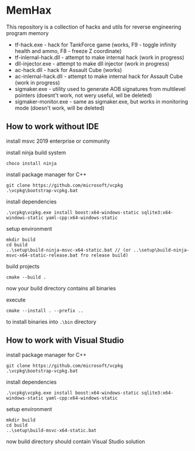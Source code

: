 # MemHax
This repository is a collection of hacks and utils for reverse engineering program memory

- tf-hack.exe - hack for TankForce game (works, F9 - toggle infinity health and ammo, F8 - freeze Z coordinate)
- tf-inlernal-hack.dll - attempt to make internal hack (work in progress)
- dll-injector.exe - attempt to make dll injector (work in progress)
- ac-hack.dll - hack for Assault Cube (works)
- ac-inlernal-hack.dll - attempt to make internal hack for Assault Cube (work in progress)
- sigmaker.exe - utility used to generate AOB signatures from multilevel pointers (doesnt't work, not wery useful, wil be deleted)
- sigmaker-monitor.exe - same as sigmaker.exe, but works in monitoring mode (doesn't work, will be deleted)


## How to work without IDE

install msvc 2019 enterprise or community

install ninja build system

```
choco install ninja
```

install package manager for C++

```
git clone https://github.com/microsoft/vcpkg
.\vcpkg\bootstrap-vcpkg.bat
```

install dependencies

```
.\vcpkg\vcpkg.exe install boost:x64-windows-static sqlite3:x64-windows-static yaml-cpp:x64-windows-static
```

setup environment

```
mkdir build
cd build
..\setup\build-ninja-msvc-x64-static.bat // (or ..\setup\build-ninja-msvc-x64-static-release.bat fro release build)
```

build projects

```
cmake --build .
```

now your build directory contains all binaries

execute 

```
cmake --install . --prefix ..
```

to install binaries into `.\bin` directory

## How to work with Visual Studio


install package manager for C++

```
git clone https://github.com/microsoft/vcpkg
.\vcpkg\bootstrap-vcpkg.bat
```

install dependencies

```
.\vcpkg\vcpkg.exe install boost:x64-windows-static sqlite3:x64-windows-static yaml-cpp:x64-windows-static
```

setup environment

```
mkdir build
cd build
..\setup\build-msvc-x64-static.bat
```

now build directory should contain Visual Studio solution

